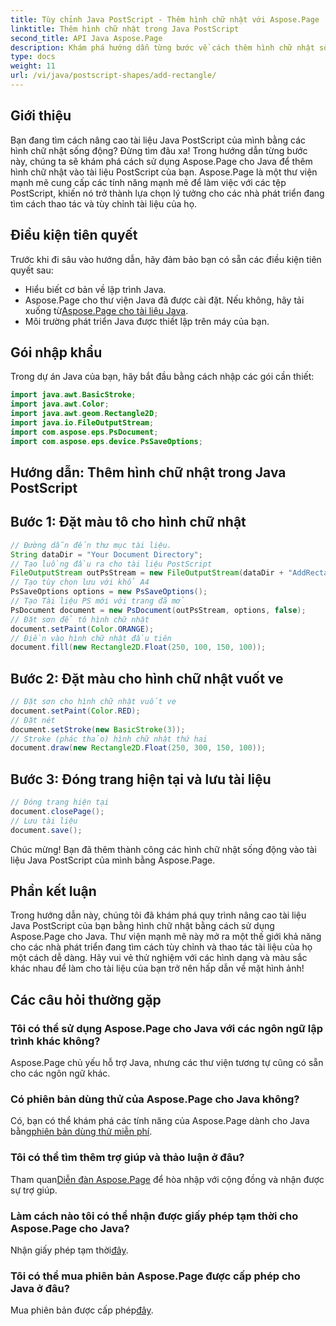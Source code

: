```yaml
---
title: Tùy chỉnh Java PostScript - Thêm hình chữ nhật với Aspose.Page
linktitle: Thêm hình chữ nhật trong Java PostScript
second_title: API Java Aspose.Page
description: Khám phá hướng dẫn từng bước về cách thêm hình chữ nhật sống động vào tài liệu Java PostScript bằng Aspose.Page cho Java. Tăng cường tùy chỉnh tài liệu của bạn một cách dễ dàng!
type: docs
weight: 11
url: /vi/java/postscript-shapes/add-rectangle/
---
```

## Giới thiệu
Bạn đang tìm cách nâng cao tài liệu Java PostScript của mình bằng các hình chữ nhật sống động? Đừng tìm đâu xa! Trong hướng dẫn từng bước này, chúng ta sẽ khám phá cách sử dụng Aspose.Page cho Java để thêm hình chữ nhật vào tài liệu PostScript của bạn. Aspose.Page là một thư viện mạnh mẽ cung cấp các tính năng mạnh mẽ để làm việc với các tệp PostScript, khiến nó trở thành lựa chọn lý tưởng cho các nhà phát triển đang tìm cách thao tác và tùy chỉnh tài liệu của họ.
## Điều kiện tiên quyết
Trước khi đi sâu vào hướng dẫn, hãy đảm bảo bạn có sẵn các điều kiện tiên quyết sau:
- Hiểu biết cơ bản về lập trình Java.
-  Aspose.Page cho thư viện Java đã được cài đặt. Nếu không, hãy tải xuống từ[Aspose.Page cho tài liệu Java](https://reference.aspose.com/page/java/).
- Môi trường phát triển Java được thiết lập trên máy của bạn.
## Gói nhập khẩu
Trong dự án Java của bạn, hãy bắt đầu bằng cách nhập các gói cần thiết:
```java
import java.awt.BasicStroke;
import java.awt.Color;
import java.awt.geom.Rectangle2D;
import java.io.FileOutputStream;
import com.aspose.eps.PsDocument;
import com.aspose.eps.device.PsSaveOptions;
```
## Hướng dẫn: Thêm hình chữ nhật trong Java PostScript
## Bước 1: Đặt màu tô cho hình chữ nhật
```java
// Đường dẫn đến thư mục tài liệu.
String dataDir = "Your Document Directory";
// Tạo luồng đầu ra cho tài liệu PostScript
FileOutputStream outPsStream = new FileOutputStream(dataDir + "AddRectangle_outPS.ps");
// Tạo tùy chọn lưu với khổ A4
PsSaveOptions options = new PsSaveOptions();
// Tạo Tài liệu PS mới với trang đã mở
PsDocument document = new PsDocument(outPsStream, options, false);
// Đặt sơn để tô hình chữ nhật
document.setPaint(Color.ORANGE);        
// Điền vào hình chữ nhật đầu tiên
document.fill(new Rectangle2D.Float(250, 100, 150, 100));
```
## Bước 2: Đặt màu cho hình chữ nhật vuốt ve
```java
// Đặt sơn cho hình chữ nhật vuốt ve
document.setPaint(Color.RED);
// Đặt nét
document.setStroke(new BasicStroke(3));
// Stroke (phác thảo) hình chữ nhật thứ hai
document.draw(new Rectangle2D.Float(250, 300, 150, 100));
```
## Bước 3: Đóng trang hiện tại và lưu tài liệu
```java
// Đóng trang hiện tại
document.closePage();
// Lưu tài liệu
document.save();
```
Chúc mừng! Bạn đã thêm thành công các hình chữ nhật sống động vào tài liệu Java PostScript của mình bằng Aspose.Page.
## Phần kết luận
Trong hướng dẫn này, chúng tôi đã khám phá quy trình nâng cao tài liệu Java PostScript của bạn bằng hình chữ nhật bằng cách sử dụng Aspose.Page cho Java. Thư viện mạnh mẽ này mở ra một thế giới khả năng cho các nhà phát triển đang tìm cách tùy chỉnh và thao tác tài liệu của họ một cách dễ dàng.
Hãy vui vẻ thử nghiệm với các hình dạng và màu sắc khác nhau để làm cho tài liệu của bạn trở nên hấp dẫn về mặt hình ảnh!
## Các câu hỏi thường gặp

### Tôi có thể sử dụng Aspose.Page cho Java với các ngôn ngữ lập trình khác không?
Aspose.Page chủ yếu hỗ trợ Java, nhưng các thư viện tương tự cũng có sẵn cho các ngôn ngữ khác.
### Có phiên bản dùng thử của Aspose.Page cho Java không?
 Có, bạn có thể khám phá các tính năng của Aspose.Page dành cho Java bằng[phiên bản dùng thử miễn phí](https://releases.aspose.com/).
### Tôi có thể tìm thêm trợ giúp và thảo luận ở đâu?
 Tham quan[Diễn đàn Aspose.Page](https://forum.aspose.com/c/page/39) để hòa nhập với cộng đồng và nhận được sự trợ giúp.
### Làm cách nào tôi có thể nhận được giấy phép tạm thời cho Aspose.Page cho Java?
 Nhận giấy phép tạm thời[đây](https://purchase.aspose.com/temporary-license/).
### Tôi có thể mua phiên bản Aspose.Page được cấp phép cho Java ở đâu?
 Mua phiên bản được cấp phép[đây](https://purchase.aspose.com/buy).